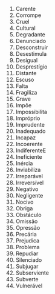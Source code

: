 01. Carente
02. Corrompe
03. Cruel
04. Cultural
05. Degradante
06. Denunciado
07. Desconstruir
06. Desestimula
09. Desigual
10. Desprestígio
11. Distante
12. Escuso
13. Falta
14. FragiIiza
15. Grave
16. Impõe
17. Impossibilita
18. Impróprio
19. Imprudente
20. Inadequado
21. Incapaz
22. Incoerente
23. IndiferenteE
24. Ineficiente
25. Inércia
26. Inviabiliza
27. Irreparável
28. Irreversível
29. Negativo
30. Negligente
31. Nocivo
32. Obriga
33. Obstáculo
34. Omissão
35. Opressão
36. Precária
37. Prejudica
38. Problema
39. Repudiar
40. Silenciado
41. Subjugar
42. Subserviente
43. Subverte
44. Vulnerável
